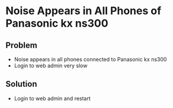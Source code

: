 # Noise Appears in All Phones of Panasonic kx ns300

## Problem
* Noise appears in all phones connected to Panasonic kx ns300
* Login to web admin very slow

## Solution
* Login to web admin and restart
